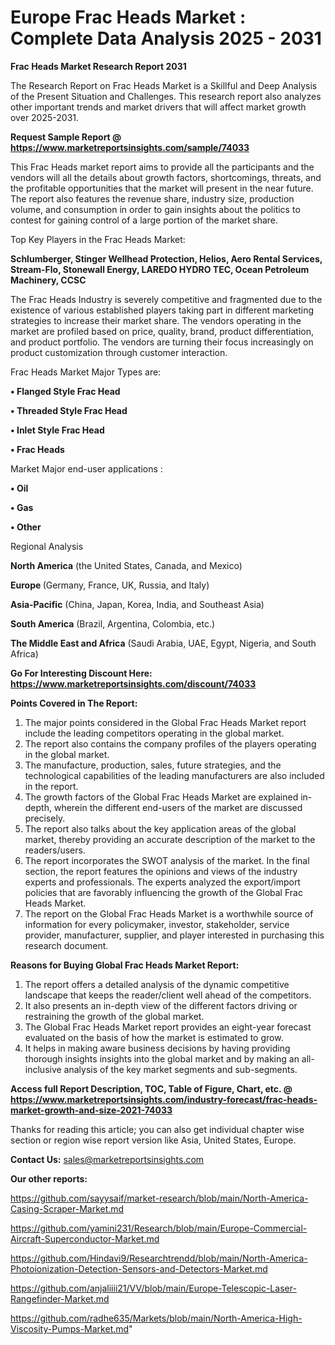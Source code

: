 # Europe Frac Heads Market : Complete Data Analysis 2025 - 2031

<strong>Frac Heads Market Research Report 2031</strong>

The Research Report on Frac Heads Market is a Skillful and Deep Analysis of the Present Situation and Challenges. This research report also analyzes other important trends and market drivers that will affect market growth over 2025-2031.

<strong>Request Sample Report @ <a href=https://www.marketreportsinsights.com/sample/74033>https://www.marketreportsinsights.com/sample/74033</a></strong>

This Frac Heads market report aims to provide all the participants and the vendors will all the details about growth factors, shortcomings, threats, and the profitable opportunities that the market will present in the near future. The report also features the revenue share, industry size, production volume, and consumption in order to gain insights about the politics to contest for gaining control of a large portion of the market share.

Top Key Players in the Frac Heads Market:

<strong>Schlumberger, Stinger Wellhead Protection, Helios, Aero Rental Services, Stream-Flo, Stonewall Energy, LAREDO HYDRO TEC, Ocean Petroleum Machinery, CCSC</strong>

The Frac Heads Industry is severely competitive and fragmented due to the existence of various established players taking part in different marketing strategies to increase their market share. The vendors operating in the market are profiled based on price, quality, brand, product differentiation, and product portfolio. The vendors are turning their focus increasingly on product customization through customer interaction.

Frac Heads Market Major Types are:

<strong>• Flanged Style Frac Head

• Threaded Style Frac Head

• Inlet Style Frac Head

• Frac Heads</strong>

Market Major end-user applications :

<strong>• Oil

• Gas

• Other</strong>

Regional Analysis

</u><strong><b>North America</b></strong> (the United States, Canada, and Mexico)

<strong><b>Europe </b></strong>(Germany, France, UK, Russia, and Italy)

<strong><b>Asia-Pacific</b></strong> (China, Japan, Korea, India, and Southeast Asia)

<strong><b>South America</b></strong> (Brazil, Argentina, Colombia, etc.)

<strong><b>The Middle East and Africa</b></strong> (Saudi Arabia, UAE, Egypt, Nigeria, and South Africa)

<strong>Go For Interesting Discount Here: <a href=https://www.marketreportsinsights.com/discount/74033>https://www.marketreportsinsights.com/discount/74033</a></strong>

<strong>Points Covered in The Report:</strong>
<ol>
  <li>The major points considered in the Global Frac Heads Market report include the leading competitors operating in the global market.</li>
  <li>The report also contains the company profiles of the players operating in the global market.</li>
  <li>The manufacture, production, sales, future strategies, and the technological capabilities of the leading manufacturers are also included in the report.</li>
  <li>The growth factors of the Global Frac Heads Market are explained in-depth, wherein the different end-users of the market are discussed precisely.</li>
  <li>The report also talks about the key application areas of the global market, thereby providing an accurate description of the market to the readers/users.</li>
  <li>The report incorporates the SWOT analysis of the market. In the final section, the report features the opinions and views of the industry experts and professionals. The experts analyzed the export/import policies that are favorably influencing the growth of the Global Frac Heads Market.</li>
  <li>The report on the Global Frac Heads Market is a worthwhile source of information for every policymaker, investor, stakeholder, service provider, manufacturer, supplier, and player interested in purchasing this research document.</li>
</ol>
<strong>Reasons for Buying Global Frac Heads Market Report:</strong>

<ol>
  <li>The report offers a detailed analysis of the dynamic competitive landscape that keeps the reader/client well ahead of the competitors.</li>
  <li>It also presents an in-depth view of the different factors driving or restraining the growth of the global market.</li>
  <li>The Global Frac Heads Market report provides an eight-year forecast evaluated on the basis of how the market is estimated to grow.</li>
  <li>It helps in making aware business decisions by having providing thorough insights insights into the global market and by making an all-inclusive analysis of the key market segments and sub-segments.</li>
</ol>
<strong>Access full Report Description, TOC, Table of Figure, Chart, etc. @ <a href=https://www.marketreportsinsights.com/industry-forecast/frac-heads-market-growth-and-size-2021-74033>https://www.marketreportsinsights.com/industry-forecast/frac-heads-market-growth-and-size-2021-74033</a></strong>


Thanks for reading this article; you can also get individual chapter wise section or region wise report version like Asia, United States, Europe.

<strong>Contact Us:</strong>
sales@marketreportsinsights.com

<strong>Our other reports:</strong>

<a href=https://github.com/sayysaif/market-research/blob/main/North-America-Casing-Scraper-Market.md>https://github.com/sayysaif/market-research/blob/main/North-America-Casing-Scraper-Market.md</a>

<a href=https://github.com/yamini231/Research/blob/main/Europe-Commercial-Aircraft-Superconductor-Market.md>https://github.com/yamini231/Research/blob/main/Europe-Commercial-Aircraft-Superconductor-Market.md</a>

<a href=https://github.com/Hindavi9/Researchtrendd/blob/main/North-America-Photoionization-Detection-Sensors-and-Detectors-Market.md>https://github.com/Hindavi9/Researchtrendd/blob/main/North-America-Photoionization-Detection-Sensors-and-Detectors-Market.md</a>

<a href=https://github.com/anjaliiii21/VV/blob/main/Europe-Telescopic-Laser-Rangefinder-Market.md>https://github.com/anjaliiii21/VV/blob/main/Europe-Telescopic-Laser-Rangefinder-Market.md</a>

<a href=https://github.com/radhe635/Markets/blob/main/North-America-High-Viscosity-Pumps-Market.md>https://github.com/radhe635/Markets/blob/main/North-America-High-Viscosity-Pumps-Market.md</a>"
